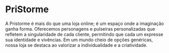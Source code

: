 # PriStorme
A Pristorme é mais do que uma loja online; é um espaço onde a imaginação ganha forma. Oferecemos personagens e pulseiras personalizadas que refletem a singularidade de cada cliente, permitindo que cada um expresse sua identidade e vivências. Em um mundo cheio de opções genéricas, nossa loja se destaca ao valorizar a individualidade e a criatividade. 
